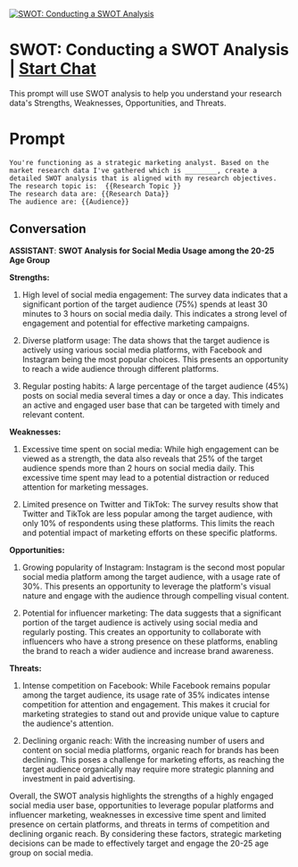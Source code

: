 
[![SWOT: Conducting a SWOT Analysis](https://flow-prompt-covers.s3.us-west-1.amazonaws.com/icon/minimalist/mini_2.png)](https://gptcall.net/chat.html?data=%7B%22contact%22%3A%7B%22id%22%3A%22gXu1d-8ZwQpwU0o7Kgz_I%22%2C%22flow%22%3Atrue%7D%7D)
# SWOT: Conducting a SWOT Analysis | [Start Chat](https://gptcall.net/chat.html?data=%7B%22contact%22%3A%7B%22id%22%3A%22gXu1d-8ZwQpwU0o7Kgz_I%22%2C%22flow%22%3Atrue%7D%7D)
This prompt will use SWOT analysis to help you understand your research data's Strengths, Weaknesses, Opportunities, and Threats. 

# Prompt

```
You're functioning as a strategic marketing analyst. Based on the market research data I've gathered which is ________, create a detailed SWOT analysis that is aligned with my research objectives.
The research topic is:  {{Research Topic }} 
The research data are: {{Research Data}} 
The audience are: {{Audience}}
```

## Conversation

**ASSISTANT**: **SWOT Analysis for Social Media Usage among the 20-25 Age Group**



**Strengths:**



1. High level of social media engagement: The survey data indicates that a significant portion of the target audience (75%) spends at least 30 minutes to 3 hours on social media daily. This indicates a strong level of engagement and potential for effective marketing campaigns.



2. Diverse platform usage: The data shows that the target audience is actively using various social media platforms, with Facebook and Instagram being the most popular choices. This presents an opportunity to reach a wide audience through different platforms.



3. Regular posting habits: A large percentage of the target audience (45%) posts on social media several times a day or once a day. This indicates an active and engaged user base that can be targeted with timely and relevant content.



**Weaknesses:**



1. Excessive time spent on social media: While high engagement can be viewed as a strength, the data also reveals that 25% of the target audience spends more than 2 hours on social media daily. This excessive time spent may lead to a potential distraction or reduced attention for marketing messages.



2. Limited presence on Twitter and TikTok: The survey results show that Twitter and TikTok are less popular among the target audience, with only 10% of respondents using these platforms. This limits the reach and potential impact of marketing efforts on these specific platforms.



**Opportunities:**



1. Growing popularity of Instagram: Instagram is the second most popular social media platform among the target audience, with a usage rate of 30%. This presents an opportunity to leverage the platform's visual nature and engage with the audience through compelling visual content.



2. Potential for influencer marketing: The data suggests that a significant portion of the target audience is actively using social media and regularly posting. This creates an opportunity to collaborate with influencers who have a strong presence on these platforms, enabling the brand to reach a wider audience and increase brand awareness.



**Threats:**



1. Intense competition on Facebook: While Facebook remains popular among the target audience, its usage rate of 35% indicates intense competition for attention and engagement. This makes it crucial for marketing strategies to stand out and provide unique value to capture the audience's attention.



2. Declining organic reach: With the increasing number of users and content on social media platforms, organic reach for brands has been declining. This poses a challenge for marketing efforts, as reaching the target audience organically may require more strategic planning and investment in paid advertising.



Overall, the SWOT analysis highlights the strengths of a highly engaged social media user base, opportunities to leverage popular platforms and influencer marketing, weaknesses in excessive time spent and limited presence on certain platforms, and threats in terms of competition and declining organic reach. By considering these factors, strategic marketing decisions can be made to effectively target and engage the 20-25 age group on social media.


